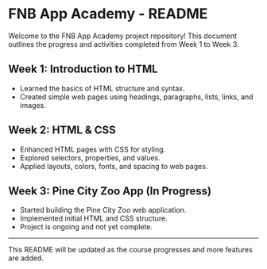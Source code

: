 # FNB App Academy - README

Welcome to the FNB App Academy project repository! This document outlines the progress and activities completed from Week 1 to Week 3.

## Week 1: Introduction to HTML
- Learned the basics of HTML structure and syntax.
- Created simple web pages using headings, paragraphs, lists, links, and images.

## Week 2: HTML & CSS
- Enhanced HTML pages with CSS for styling.
- Explored selectors, properties, and values.
- Applied layouts, colors, fonts, and spacing to web pages.

## Week 3: Pine City Zoo App (In Progress)
- Started building the Pine City Zoo web application.
- Implemented initial HTML and CSS structure.
- Project is ongoing and not yet complete.

---

This README will be updated as the course progresses and more features are added.